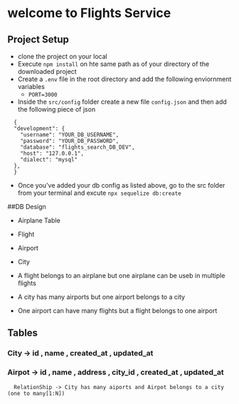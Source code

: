 # welcome to Flights Service

## Project Setup
- clone the project on your local
- Execute `npm install` on hte same path as of your directory of the downloaded project
- Create a `.env` file in the root directory and add the following enviornment variables
   - `PORT=3000`
- Inside the `src/config` folder create a new file `config.json` and then add the following piece of json

``` 
  {
  "development": {
    "username": "YOUR_DB_USERNAME",
    "password": "YOUR_DB_PASSWORD",
    "database": "flights_search_DB_DEV",
    "host": "127.0.0.1",
    "dialect": "mysql"
  },
  }

```

- Once you've added your db config as listed above, go to the src folder from your terminal and excute `npx sequelize db:create`

##DB Design
  - Airplane Table
  - Flight 
  - Airport
  - City

  - A flight belongs to an airplane but one airplane can be useb in multiple flights
  - A city has many airports but one airport belongs to a city
  - One airport can have many flights but a flight belongs to one airport

  ## Tables

  ### City -> id , name , created_at , updated_at
  ### Airpot -> id , name , address , city_id , created_at , updated_at
      RelationShip -> City has many aiports and Airpot belongs to a city (one to many[1:N])
  